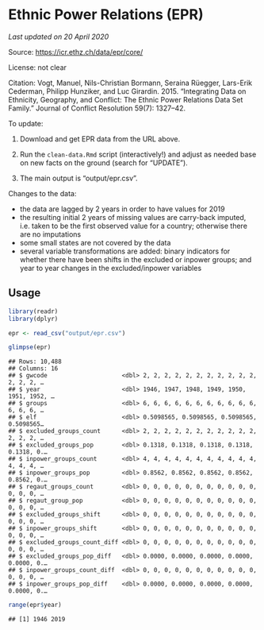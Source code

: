 Ethnic Power Relations (EPR)
================

*Last updated on 20 April 2020*

Source: <https://icr.ethz.ch/data/epr/core/>

License: not clear

Citation: Vogt, Manuel, Nils-Christian Bormann, Seraina Rüegger,
Lars-Erik Cederman, Philipp Hunziker, and Luc Girardin. 2015.
“Integrating Data on Ethnicity, Geography, and Conflict: The Ethnic
Power Relations Data Set Family.” Journal of Conflict Resolution 59(7):
1327–42.

To update:

1.  Download and get EPR data from the URL above.

2.  Run the `clean-data.Rmd` script (interactively\!) and adjust as
    needed base on new facts on the ground (search for “UPDATE”).

3.  The main output is “output/epr.csv”.

Changes to the data:

  - the data are lagged by 2 years in order to have values for 2019
  - the resulting initial 2 years of missing values are carry-back
    imputed, i.e. taken to be the first observed value for a country;
    otherwise there are no imputations
  - some small states are not covered by the data
  - several variable transformations are added: binary indicators for
    whether there have been shifts in the excluded or inpower groups;
    and year to year changes in the excluded/inpower variables

## Usage

``` r
library(readr)
library(dplyr)

epr <- read_csv("output/epr.csv")

glimpse(epr)
```

    ## Rows: 10,488
    ## Columns: 16
    ## $ gwcode                     <dbl> 2, 2, 2, 2, 2, 2, 2, 2, 2, 2, 2, 2, 2, 2, …
    ## $ year                       <dbl> 1946, 1947, 1948, 1949, 1950, 1951, 1952, …
    ## $ groups                     <dbl> 6, 6, 6, 6, 6, 6, 6, 6, 6, 6, 6, 6, 6, 6, …
    ## $ elf                        <dbl> 0.5098565, 0.5098565, 0.5098565, 0.5098565…
    ## $ excluded_groups_count      <dbl> 2, 2, 2, 2, 2, 2, 2, 2, 2, 2, 2, 2, 2, 2, …
    ## $ excluded_groups_pop        <dbl> 0.1318, 0.1318, 0.1318, 0.1318, 0.1318, 0.…
    ## $ inpower_groups_count       <dbl> 4, 4, 4, 4, 4, 4, 4, 4, 4, 4, 4, 4, 4, 4, …
    ## $ inpower_groups_pop         <dbl> 0.8562, 0.8562, 0.8562, 0.8562, 0.8562, 0.…
    ## $ regaut_groups_count        <dbl> 0, 0, 0, 0, 0, 0, 0, 0, 0, 0, 0, 0, 0, 0, …
    ## $ regaut_group_pop           <dbl> 0, 0, 0, 0, 0, 0, 0, 0, 0, 0, 0, 0, 0, 0, …
    ## $ excluded_groups_shift      <dbl> 0, 0, 0, 0, 0, 0, 0, 0, 0, 0, 0, 0, 0, 0, …
    ## $ inpower_groups_shift       <dbl> 0, 0, 0, 0, 0, 0, 0, 0, 0, 0, 0, 0, 0, 0, …
    ## $ excluded_groups_count_diff <dbl> 0, 0, 0, 0, 0, 0, 0, 0, 0, 0, 0, 0, 0, 0, …
    ## $ excluded_groups_pop_diff   <dbl> 0.0000, 0.0000, 0.0000, 0.0000, 0.0000, 0.…
    ## $ inpower_groups_count_diff  <dbl> 0, 0, 0, 0, 0, 0, 0, 0, 0, 0, 0, 0, 0, 0, …
    ## $ inpower_groups_pop_diff    <dbl> 0.0000, 0.0000, 0.0000, 0.0000, 0.0000, 0.…

``` r
range(epr$year)
```

    ## [1] 1946 2019

